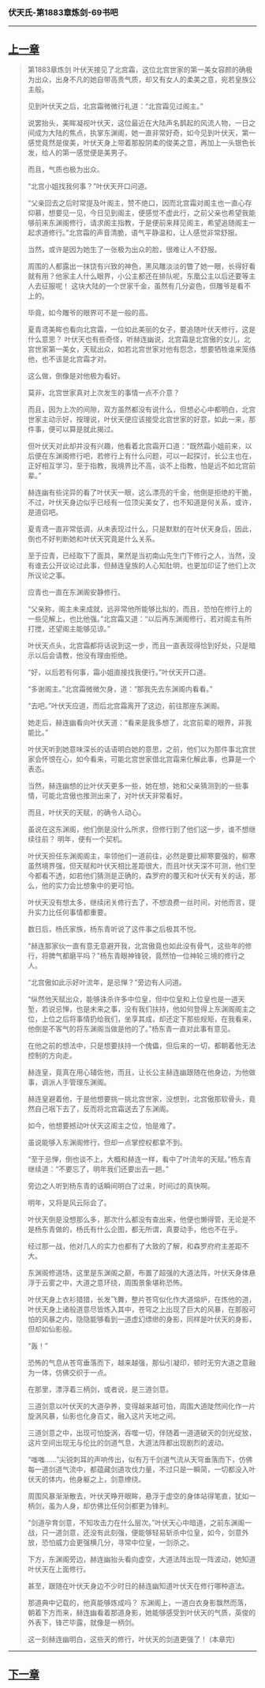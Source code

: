 ### 伏天氏-第1883章炼剑-69书吧

--------
[上一章](./2ee91eb36eb1996ac66a08841c39ccde.md)
--------


>
>
>
>第1883章炼剑
>叶伏天接见了北宫霜，这位北宫世家的第一美女容颜的确极为出众，出身不凡的她自带高贵气质，却又有女人的柔美之意，宛若皇族公主般。
>
>见到叶伏天之后，北宫霜微微行礼道：“北宫霜见过阁主。”
>
>说罢抬头，美眸凝视叶伏天，这位最近在大陆声名鹊起的风流人物，一日之间成为大陆的焦点，执掌东渊阁，她一直非常好奇，如今见到叶伏天，第一感觉竟然是俊美，叶伏天身上带着那股阴柔的俊美之意，再加上一头银色长发，给人的第一感觉便是美男子。
>
>而且，气质也极为出众。
>
>“北宫小姐找我何事？”叶伏天开口问道。
>
>“父亲回去之后时常提及叶阁主，赞不绝口，因而北宫霜对阁主也一直心存仰慕，想要见一见，今日见到阁主，便感觉不虚此行，之前父亲也希望我能够前来东渊阁修行，请求阁主指教，于是便前来拜见阁主，希望追随阁主一起求道修行。”北宫霜的声音清脆，语气平静温和，让人感觉非常舒服。
>
>当然，或许是因为她生了一张极为出众的脸，很难让人不舒服。
>
>周围的人都露出一抹饶有兴致的神色，黑风雕淡淡的瞥了她一眼，长得好看就有用？他家主人什么眼界，小公主都还在排队呢，东凰公主以后还要等主人去征服呢！
>这块大陆的一个世家千金，虽然有几分姿色，但雕爷是看不上的。
>
>毕竟，如今雕爷的眼界可不是一般的高。
>
>夏青鸢美眸也看向北宫霜，一位如此美丽的女子，要追随叶伏天修行，这是什么意思？
>叶伏天也有些奇怪，听赫连幽说，北宫霜是北宫傲的女儿，北宫世家第一美女，天赋出众，如若北宫世家对他有怨念，想要牺牲谁来笼络他，也不该是北宫霜才对。
>
>这么做，倒像是对他极为看好。
>
>莫非，北宫世家真对上次发生的事情一点不介意？
>
>而且，因为上次的间隙，双方虽然都没有说什么，但想必心中都明白，北宫世家主动示好，按理说，叶伏天便应该接受北宫世家的好意，如此一来，那件事，便可以算是就此揭过。
>
>但叶伏天对此却并没有兴趣，他看着北宫霜开口道：“既然霜小姐前来，以后便在东渊阁修行吧，若修行上有什么问题，可以一起探讨，长公主也在，正好相互学习，至于指教，我境界比不高，谈不上指教，怕是远不如北宫前辈。”
>
>赫连幽有些诧异的看了叶伏天一眼，这么漂亮的千金，他倒是拒绝的干脆，不过，叶伏天身边似乎已经有一位顶尖美女了，也不知道是何关系，或许，是道侣吧。
>
>夏青鸢一直非常低调，从未表现过什么，只是默默的在叶伏天身后，因此，倒也不好判断她和叶伏天究竟是什么关系。
>
>至于应青，已经取下了面具，果然是当初南山先生门下修行之人，当然，没有谁去公开议论过此事，但赫连皇族的人心知肚明，也更加印证了他们上次所议论之事。
>
>应青也一直在东渊阁安静修行。
>
>“父亲称，阁主未来成就，远非常他所能够比拟的，而且，恐怕在修行上的一些见解上，也比他强。”北宫霜又道：“以后再东渊阁修行，若对阁主有所打搅，还望阁主能够见谅。”
>
>叶伏天点头，北宫霜都将话说到这一步，而且一直表现得恰到好处，只是暗示以后会请教，他没有理由拒绝。
>
>“好，以后若有何事，霜小姐直接找我便行。”叶伏天开口道。
>
>“多谢阁主。”北宫霜微微欠身，道：“那我先去东渊阁内看看。”
>
>“去吧。”叶伏天应道，而后北宫霜离开了这边，前往那座东渊阁。
>
>她走后，赫连幽看向叶伏天道：“看来是我多想了，北宫前辈的眼界，非我能比。”
>
>叶伏天听到她意味深长的话语明白她的意思，之前，他们以为那件事北宫世家会怀恨在心，如今看来，可能北宫世家借北宫霜来化解此事，也算是一个表态。
>
>当然，赫连幽想的比叶伏天更多一些，她在想，她和父亲猜测到的一些事情，可能北宫傲也推测出来了，对叶伏天非常看好。
>
>而且，叶伏天的天赋，的确令人动心。
>
>虽说在这东渊阁，他们倒是没什么所求，但修行到了他们这一步，谁不想继续往前？
>明年，便有一个契机。
>
>叶伏天担任东渊阁阁主，率领他们一道前往，必然是要比柳寒要强的，柳寒虽然境界强，但天赋和叶伏天相比差距很大，而且叶伏天深不可测，他们至今都看不透，如若他们猜测是正确的，森罗府的覆灭和叶伏天有关的话，那么，他的实力会比想象中的更可怕。
>
>叶伏天没有想太多，继续闭关修行去了，不想浪费一丝时间，对他而言，提升实力比任何事情都重要。
>
>数日后，杨氏家族，杨东青听说了这件事之后极其不悦。
>
>“赫连那家伙一直有意无意避开我，北宫傲竟也如此没有骨气，这些年的修行，将脾气都磨平吗？”杨东青眼神锋锐，竟然怕一位神轮三境的修行之人。
>
>“北宫傲如此示好叶流年，是忌惮？”旁边有人问道。
>
>“纵然他天赋出众，能够诛杀许多中位皇，但中位皇和上位皇也是一道天堑，若说忌惮，也是未来之事，没有我们扶持，他如何登得上东渊阁阁主之位，上位之后将事情扔给我们，坐享其成，却还定下那些规矩，在我看来，他倒是不客气的将东渊阁当做是他的了。”杨东青一直对此事有意见。
>
>在他之前的想法中，只是想要扶持一个傀儡，但后来的一切，都朝着他无法控制的方向走。
>
>赫连皇，竟真在用心辅佐他，而且，让长公主赫连幽跟随在他身边，为他做事，调派人手管理东渊阁。
>
>赫连皇避着他，于是他想要挑一挑北宫世家，没想到，北宫傲那软骨头，竟然自己咽下去了，反而将北宫霜送去了东渊阁。
>
>如今，他想要撼动叶伏天这阁主之位，怕是难了。
>
>虽说能够入东渊阁修行，但却一点掌控权都拿不到。
>
>“至于忌惮，倒也谈不上，大概和赫连一样，看中了叶流年的天赋。”杨东青继续道：“不要忘了，明年我们还要出去一趟。”
>
>旁边之人听到杨东青的话瞬间明白了过来，时间过的真快啊。
>
>明年，又将是风云际会了。
>
>叶伏天倒是没想那么多，那次什么都没有查出来，他便也懒得管，无论是不是杨东青做的，杨氏有什么企图，都无所谓，真要动手，他也不在乎。
>
>经过那一战，他对几人的实力也都有了大致的了解，和森罗府府主差距不大。
>
>东渊阁修道场，这里是东渊阁之巅，布置了超强的大道法阵，叶伏天身体悬浮于云雾之中，大道之意环绕，周围景象堪称恐怖。
>
>叶伏天身上衣衫猎猎，长发飞舞，整片苍穹似化作大道熔炉，在炼他的道，叶伏天身上诸般道意尽皆炼入其中，苍穹之上出现了巨大的风暴，在那股可怕的风暴之内，隐隐能够看到一道虚幻缥缈的身影，同样是叶伏天的身影，但却如仙影般。
>
>“轰！”
>
>恐怖的气息从苍穹垂落而下，越来越强，那仙引凝印，顿时无穷大道之意融为一体，仿佛交织于一点。
>
>在那里，漂浮着三柄剑，或者说，是三道剑意。
>
>三道剑意以叶伏天的大道孕养，变得越来越可怕，周围大道陡然间化作一片旋涡风暴，仙影也化身百丈，融入这片天地之间。
>
>三道剑意之中，出现可怕旋涡，吞噬一切，伴随着一道道破天的剑光绽放，这片空间出现无与伦比的剑道气息，大道法阵都出现剧烈的波动。
>
>“嗤嗤……”尖锐刺耳的声响传出，似有万千剑道气流从天穹垂落而下，仿佛每一道剑道气流中，都蕴藏剑道攻伐力量，不过只是一瞬简，一切都没入叶伏天的体内，他身躯之上，剑意缭绕。
>
>周围风暴渐渐散去，叶伏天睁开眼眸，悬浮于虚空的身体站得笔直，犹如一柄剑，虽为人身，却仿佛比任何剑都更为锋利。
>
>“剑道孕育剑意，不知攻击力在什么层次。”叶伏天心中暗道，之前东渊阁一战，只一道剑意，还没有此刻强，便能够轻易斩杀中位皇，如今，剑意外放，恐怕威力会更强横几分，寻常中位皇，一剑杀之。
>
>下方，东渊阁旁边，赫连幽抬头看向虚空，大道法阵出现一阵波动，她知道叶伏天在上面修行。
>
>甚至，跟随在叶伏天身边不少时日的赫连幽知道叶伏天在修行哪种道法。
>
>那道典中记载的，他真能够炼成吗？
>东渊阁上，一道白衣身影飘然而落，朝着下方而来，赫连幽看着那道身影，她能够感受到叶伏天的气质，英俊的外表下，锋芒毕露，就像是一柄剑。
>
>这一刻赫连幽明白，这些天的修行，叶伏天的剑道更强了！
>(本章完)
>
>

--------
[下一章](./ea47b280fbe662308f4bc718d35383af.md)
--------
